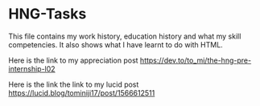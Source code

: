 # HNG-Tasks
This file contains my work history, education history and what my skill competencies.
It also shows what I have learnt to do with HTML.

Here is the link to my appreciation post https://dev.to/to_mi/the-hng-pre-internship-l02

Here is the link the link to my lucid post https://lucid.blog/tominiji17/post/1566612511
